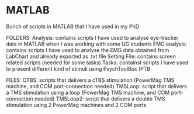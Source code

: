 # MATLAB
Bunch of scripts in MATLAB that I have used in my PhD

FOLDERS:
Analysis: contains scripts I have used to analyse eye-tracker data in MATLAB when I was working with some UG students
EMG analysis: contains scripts I have used to analyse the EMG data obtained from LabChart and already exported as .txt file
Setting File: contains screen related scripts (needed for some tasks)
Tasks: containst scripts I have used to present different kind of stimuli using PsychToolBox (PTB

FILES:
CTBS: scripts that delivers a cTBS stimulation (PowerMag TMS machine, and COM port-connection needed)
TMSLoop: script that delivers a TMS stimulation using a loop (PowerMag TMS machine, and COM port-connection needed)
TMSLoop2: script that delivers a double TMS stimulation using 2 PowerMag machines and 2 COM ports
